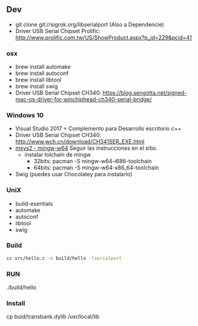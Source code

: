 #

## Dev

- git clone git://sigrok.org/libserialport (Also a Dependencie)
- Driver USB Serial Chipset Prolific: <http://www.prolific.com.tw/US/ShowProduct.aspx?p_id=229&pcid=41>

### osx

- brew install automake
- brew install autoconf
- brew install libtool
- brew install swig
- Driver USB Serial Chipset CH340: <https://blog.sengotta.net/signed-mac-os-driver-for-winchiphead-ch340-serial-bridge/>

### Windows 10

- Visual Studio 2017 + Complemento para Desarrollo escritorio c++
- Driver USB Serial Chipset CH340: <http://www.wch.cn/download/CH341SER_EXE.html>
- [msys2 - mingw-w64](http://www.msys2.org/) Seguir las instrucciones en el sitio.
    - instalar tolchain de mingw
        - 32bits: pacman -S mingw-w64-i686-toolchain
        - 64bits: pacman -S mingw-w64-x86_64-toolchain
- Swig (puedes usar Chocolatey para instalarlo)

### UniX

- build-esentials
- automake
- autoconf
- libtool
- swig


### Build

```bash
cc src/hello.c -o build/hello -lserialport
```

### RUN

./build/hello

### Install

cp buid/transbank.dylib /usr/local/lib
